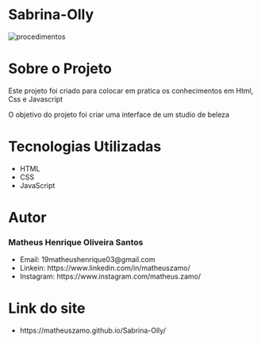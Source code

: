 # Sabrina-Olly
![procedimentos](https://user-images.githubusercontent.com/78445566/192111436-7fe077c9-007c-4420-bd22-6714010ee0af.png)
<h1>Sobre o Projeto</h1>
<p>Este projeto foi criado para colocar em pratica os conhecimentos em Html, Css e Javascript</p>
<p>O objetivo do projeto foi criar uma interface de um studio de beleza</p>
<h1>Tecnologias Utilizadas</h1>
<ul>
  <li>HTML</li>
  <li>CSS</li>
  <li>JavaScript</li>
</ul>
<h1>Autor</h1>
<h3>Matheus Henrique Oliveira Santos</h3>
<ul>
  <li>Email: 19matheushenrique03@gmail.com</li>
  <li>Linkein: https://www.linkedin.com/in/matheuszamo/</li>
  <li>Instagram: https://www.instagram.com/matheus.zamo/</li>
</ul>
<h1>Link do site</h1>
<ul>
<li>https://matheuszamo.github.io/Sabrina-Olly/</li>
</ul>
